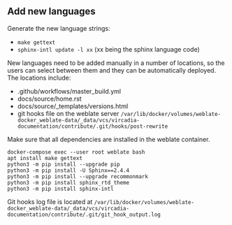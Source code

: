 ## Add new languages

Generate the new language strings:
- `make gettext`
- `sphinx-intl update -l xx` (xx being the sphinx language code)

New languages need to be added manually in a number of locations, so the users can select between them and they can be automatically deployed.
The locations include:
- .github/workflows/master_build.yml
- docs/source/home.rst
- docs/source/_templates/versions.html
- git hooks file on the weblate server `/var/lib/docker/volumes/weblate-docker_weblate-data/_data/vcs/vircadia-documentation/contribute/.git/hooks/post-rewrite`

Make sure that all dependencies are installed in the weblate container.
```
docker-compose exec --user root weblate bash
apt install make gettext
python3 -m pip install --upgrade pip
python3 -m pip install -U Sphinx==2.4.4
python3 -m pip install --upgrade recommonmark
python3 -m pip install sphinx_rtd_theme
python3 -m pip install sphinx-intl
```
Git hooks log file is located at `/var/lib/docker/volumes/weblate-docker_weblate-data/_data/vcs/vircadia-documentation/contribute/.git/git_hook_output.log`